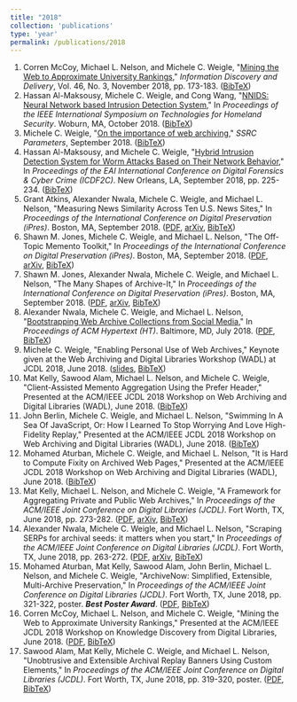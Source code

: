 ```yaml
---
title: "2018"
collection: 'publications'
type: 'year'
permalink: /publications/2018
---
```

1. Corren McCoy, Michael L. Nelson, and Michele C. Weigle, "[Mining the Web to Approximate University Rankings](http://dx.doi.org/10.1108/IDD-05-2018-0014)," *Information Discovery and Delivery*, Vol. 46, No. 3, November 2018, pp. 173-183. ([BibTeX](/publications/bibtex#mccoy-idd18))
1. Hassan Al-Maksousy, Michele C. Weigle, and Cong Wang, "[NNIDS: Neural Network based Intrusion Detection System](http://dx.doi.org/10.1109/THS.2018.8574174)," In *Proceedings of the IEEE International Symposium on Technologies for Homeland Security*. Woburn, MA, October 2018. ([BibTeX](/publications/bibtex#almaksousy-isths18))
1. Michele C. Weigle, "[On the importance of web archiving](https://items.ssrc.org/parameters/on-the-importance-of-web-archiving/)," *SSRC Parameters*, September 2018. ([BibTeX](/publications/bibtex#weigle-ssrc18))
1. Hassan Al-Maksousy, and Michele C. Weigle, "[Hybrid Intrusion Detection System for Worm Attacks Based on Their Network Behavior](http://dx.doi.org/10.1007/978-3-030-05487-8_12)," In *Proceedings of the EAI International Conference on Digital Forensics & Cyber Crime (ICDF2C)*. New Orleans, LA, September 2018, pp. 225-234. ([BibTeX](/publications/bibtex#almaksousy-icdf2c18))
1. Grant Atkins, Alexander Nwala, Michele C. Weigle, and Michael L. Nelson, "Measuring News Similarity Across Ten U.S. News Sites," In *Proceedings of the International Conference on Digital Preservation (iPres)*. Boston, MA, September 2018. ([PDF](https://www.cs.odu.edu/~mln/pubs/ipres-2018/ipres-2018-atkins-news-similarity.pdf), [arXiv](https://arxiv.org/abs/1806.09082), [BibTeX](/publications/bibtex#atkins-ipres18))
1. Shawn M. Jones, Michele C. Weigle, and Michael L. Nelson, "The Off-Topic Memento Toolkit," In *Proceedings of the International Conference on Digital Preservation (iPres)*. Boston, MA, September 2018. ([PDF](https://www.cs.odu.edu/~mln/pubs/ipres-2018/ipres-2018-jones-off-topic.pdf), [arXiv](https://arxiv.org/abs/1806.06870), [BibTeX](/publications/bibtex#jones-ipres18a))
1. Shawn M. Jones, Alexander Nwala, Michele C. Weigle, and Michael L. Nelson, "The Many Shapes of Archive-It," In *Proceedings of the International Conference on Digital Preservation (iPres)*. Boston, MA, September 2018. ([PDF](https://www.cs.odu.edu/~mln/pubs/ipres-2018/ipres-2018-jones-archiveit.pdf), [arXiv](https://arxiv.org/abs/1806.06878), [BibTeX](/publications/bibtex#jones-ipres18b))
1. Alexander Nwala, Michele C. Weigle, and Michael L. Nelson, "[Bootstrapping Web Archive Collections from Social Media](http://dx.doi.org/10.1145/3209542.3209560)," In *Proceedings of ACM Hypertext (HT)*. Baltimore, MD, July 2018. ([PDF](https://www.cs.odu.edu/~mln/pubs/ht-2018/hypertext-2018-nwala-bootstrapping.pdf), [BibTeX](/publications/bibtex#nwala-ht18))
1. Michele C. Weigle, "Enabling Personal Use of Web Archives," Keynote given at the Web Archiving and Digital Libraries Workshop (WADL) at JCDL 2018, June 2018. ([slides](https://www.slideshare.net/mweigle/enabling-personal-use-of-web-archives/), [BibTeX](/publications/bibtex#weigle-wadl18))
1. Mat Kelly, Sawood Alam, Michael L. Nelson, and Michele C. Weigle, "Client-Assisted Memento Aggregation Using the Prefer Header," Presented at the ACM/IEEE JCDL 2018 Workshop on Web Archiving and Digital Libraries (WADL), June 2018. ([BibTeX](/publications/bibtex#kelly-wadl18))
1. John Berlin, Michele C. Weigle, and Michael L. Nelson, "Swimming In A Sea Of JavaScript, Or: How I Learned To Stop Worrying And Love High-Fidelity Replay," Presented at the ACM/IEEE JCDL 2018 Workshop on Web Archiving and Digital Libraries (WADL), June 2018. ([BibTeX](/publications/bibtex#berlin-wadl18))
1. Mohamed Aturban, Michele C. Weigle, and Michael L. Nelson, "It is Hard to Compute Fixity on Archived Web Pages," Presented at the ACM/IEEE JCDL 2018 Workshop on Web Archiving and Digital Libraries (WADL), June 2018. ([BibTeX](/publications/bibtex#aturban-wadl18))
1. Mat Kelly, Michael L. Nelson, and Michele C. Weigle, "A Framework for Aggregating Private and Public Web Archives," In *Proceedings of the ACM/IEEE Joint Conference on Digital Libraries (JCDL)*. Fort Worth, TX, June 2018, pp. 273-282. ([PDF](https://www.cs.odu.edu/~mln/pubs/jcdl-2018/jcdl-2018-kelly-private-public-web-archives.pdf), [arXiv](https://arxiv.org/abs/1806.00871), [BibTeX](/publications/bibtex#kelly-jcdl18))
1. Alexander Nwala, Michele C. Weigle, and Michael L. Nelson, "Scraping SERPs for archival seeds: it matters when you start," In *Proceedings of the ACM/IEEE Joint Conference on Digital Libraries (JCDL)*. Fort Worth, TX, June 2018, pp. 263-272. ([PDF](https://www.cs.odu.edu/~mln/pubs/jcdl-2018/jcdl-2018-nwala-scraping-serps-seeds.pdf), [arXiv](https://arxiv.org/abs/1805.10260), [BibTeX](/publications/bibtex#nwala-jcdl18))
1. Mohamed Aturban, Mat Kelly, Sawood Alam, John Berlin, Michael L. Nelson, and Michele C. Weigle, "ArchiveNow: Simplified, Extensible, Multi-Archive Preservation," In *Proceedings of the ACM/IEEE Joint Conference on Digital Libraries (JCDL)*. Fort Worth, TX, June 2018, pp. 321-322, poster. ***Best Poster Award***.  ([PDF](https://www.cs.odu.edu/~mln/pubs/jcdl-2018/jcdl-2018-aturban-archivenow.pdf), [BibTeX](/publications/bibtex#aturban-jcdl18))
1. Corren McCoy, Michael L. Nelson, and Michele C. Weigle, "Mining the Web to Approximate University Rankings," Presented at the ACM/IEEE JCDL 2018 Workshop on Knowledge Discovery from Digital Libraries, June 2018. ([PDF](https://www.cs.odu.edu/~mweigle/papers/mccoy-kddl18.pdf), [BibTeX](/publications/bibtex#mccoy-kddl18))
1. Sawood Alam, Mat Kelly, Michele C. Weigle, and Michael L. Nelson, "Unobtrusive and Extensible Archival Replay Banners Using Custom Elements," In *Proceedings of the ACM/IEEE Joint Conference on Digital Libraries (JCDL)*. Fort Worth, TX, June 2018, pp. 319-320, poster. ([PDF](https://www.cs.odu.edu/~mln/pubs/jcdl-2018/jcdl-2018-alam-archive-banner.pdf), [BibTeX](/publications/bibtex#alam-jcdl18))
